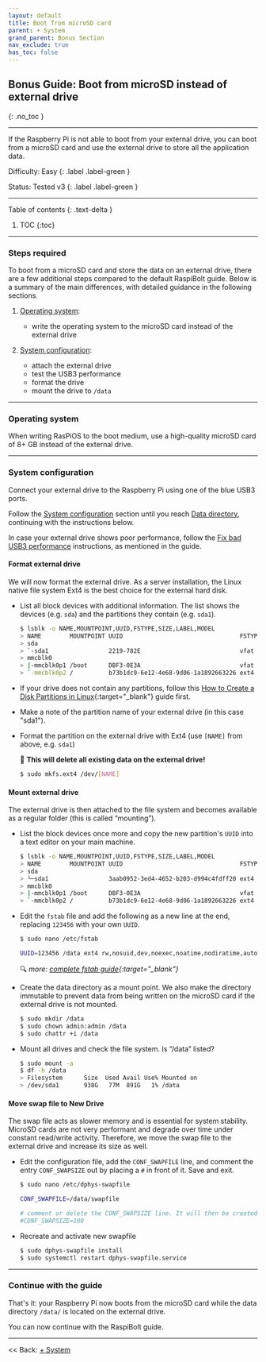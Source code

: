 ```yaml
---
layout: default
title: Boot from microSD card
parent: + System
grand_parent: Bonus Section
nav_exclude: true
has_toc: false
---
```


## Bonus Guide: Boot from microSD instead of external drive

{: .no_toc }

---

If the Raspberry Pi is not able to boot from your external drive, you can boot from a microSD card and use the external drive to store all the application data.

Difficulty: Easy
{: .label .label-green }

Status: Tested v3
{: .label .label-green }

---

Table of contents
{: .text-delta }

1. TOC
{:toc}

---

### Steps required

To boot from a microSD card and store the data on an external drive, there are a few additional steps compared to the default RaspiBolt guide.
Below is a summary of the main differences, with detailed guidance in the following sections.

1. [Operating system](../../system/operating-system.md):

    * write the operating system to the microSD card instead of the external drive

1. [System configuration](../../system/system-configuration.md):

    * attach the external drive
    * test the USB3 performance
    * format the drive
    * mount the drive to `/data`

---

### Operating system

When writing RasPiOS to the boot medium, use a high-quality microSD card of 8+ GB instead of the external drive.

---

### System configuration

Connect your external drive to the Raspberry Pi using one of the blue USB3 ports.

Follow the [System configuration](../../raspberry-pi/system-configuration.md) section until you reach [Data directory](../../raspberry-pi/system-configuration.md#data-directory), continuing with the instructions below.

In case your external drive shows poor performance, follow the [Fix bad USB3 performance](../../troubleshooting.md#fix-bad-usb3-performance) instructions, as mentioned in the guide.

#### Format external drive

We will now format the external drive.
As a server installation, the Linux native file system Ext4 is the best choice for the external hard disk.

* List all block devices with additional information.
  The list shows the devices (e.g. `sda`) and the partitions they contain (e.g. `sda1`).

  ```sh
  $ lsblk -o NAME,MOUNTPOINT,UUID,FSTYPE,SIZE,LABEL,MODEL
  > NAME        MOUNTPOINT UUID                                 FSTYPE   SIZE LABEL  MODEL
  > sda                                                                931.5G        Ext_SSD
  > `-sda1                 2219-782E                            vfat   931.5G
  > mmcblk0                                                             14.8G
  > |-mmcblk0p1 /boot      DBF3-0E3A                            vfat     256M boot
  > `-mmcblk0p2 /          b73b1dc9-6e12-4e68-9d06-1a1892663226 ext4    14.6G rootfs
  ```

* If your drive does not contain any partitions, follow this [How to Create a Disk Partitions in Linux](https://www.tecmint.com/create-disk-partitions-in-linux/){:target="_blank"} guide first.

* Make a note of the partition name of your external drive (in this case "sda1").

* Format the partition on the external drive with Ext4 (use `[NAME]` from above, e.g. `sda1`)

  🚨 **This will delete all existing data on the external drive!**

  ```sh
  $ sudo mkfs.ext4 /dev/[NAME]
  ```

#### Mount external drive

The external drive is then attached to the file system and becomes available as a regular folder (this is called “mounting”).

* List the block devices once more and copy the new partition's `UUID` into a text editor on your main machine.

  ```sh
  $ lsblk -o NAME,MOUNTPOINT,UUID,FSTYPE,SIZE,LABEL,MODEL
  > NAME        MOUNTPOINT UUID                                 FSTYPE   SIZE LABEL  MODEL
  > sda                                                                931.5G        Ext_SSD
  > └─sda1                 3aab0952-3ed4-4652-b203-d994c4fdff20 ext4   931.5G
  > mmcblk0                                                             14.8G
  > |-mmcblk0p1 /boot      DBF3-0E3A                            vfat     256M boot
  > `-mmcblk0p2 /          b73b1dc9-6e12-4e68-9d06-1a1892663226 ext4    14.6G rootfs
  ```

* Edit the `fstab` file and add the following as a new line at the end, replacing `123456` with your own `UUID`.

  ```sh
  $ sudo nano /etc/fstab
  ```

  ```sh
  UUID=123456 /data ext4 rw,nosuid,dev,noexec,noatime,nodiratime,auto,nouser,async,nofail 0 2
  ```

  🔍 *more: [complete fstab guide](https://linuxconfig.org/how-fstab-works-introduction-to-the-etc-fstab-file-on-linux){:target="_blank"}*

* Create the data directory as a mount point.
  We also make the directory immutable to prevent data from being written on the microSD card if the external drive is not mounted.

  ```sh
  $ sudo mkdir /data
  $ sudo chown admin:admin /data
  $ sudo chattr +i /data
  ```

* Mount all drives and check the file system.
  Is “/data” listed?

  ```sh
  $ sudo mount -a
  $ df -h /data
  > Filesystem      Size  Used Avail Use% Mounted on
  > /dev/sda1       938G   77M  891G   1% /data
  ```

#### Move swap file to New Drive

The swap file acts as slower memory and is essential for system stability.
MicroSD cards are not very performant and degrade over time under constant read/write activity.
Therefore, we move the swap file to the external drive and increase its size as well.

* Edit the configuration file, add the `CONF_SWAPFILE` line, and comment the entry `CONF_SWAPSIZE` out by placing a `#` in front of it.
  Save and exit.

  ```sh
  $ sudo nano /etc/dphys-swapfile
  ```

  ```sh
  CONF_SWAPFILE=/data/swapfile

  # comment or delete the CONF_SWAPSIZE line. It will then be created dynamically
  #CONF_SWAPSIZE=100
  ```

* Recreate and activate new swapfile

  ```sh
  $ sudo dphys-swapfile install
  $ sudo systemctl restart dphys-swapfile.service
  ```

---

### Continue with the guide

That's it: your Raspberry Pi now boots from the microSD card while the data directory `/data/` is located on the external drive.

You can now continue with the RaspiBolt guide.

---

<< Back: [+ System](index.md)
